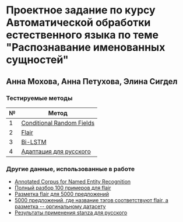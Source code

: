 Проектное задание по курсу Автоматической обработки естественного языка по теме "Распознавание именованных сущностей"
========================
Анна Мохова, Анна Петухова, Элина Сигдел
-------------------------

### Тестируемые методы 
| №  | Метод                      |
| -- | -------------------------- |
| 1  | [Conditional Random Fields](https://github.com/AnnMokhova/nlp_2020/blob/main/final_project/ner_crf.ipynb) |
| 2  | [Flair](https://github.com/AnnMokhova/nlp_2020/blob/main/final_project/ner_flair.ipynb)                     |
| 3  | [Bi-LSTM](https://github.com/AnnMokhova/nlp_2020/blob/main/final_project/bi_lstm_ner.ipynb)                   |
| 4  | [Адаптация для русского](https://github.com/AnnMokhova/nlp_2020/blob/main/final_project/ner_rus.ipynb)    |

### Другие данные, использованные в работе
* [Annotated Corpus for Named Entity Recognition](https://www.kaggle.com/abhinavwalia95/entity-annotated-corpus?select=ner_dataset.csv)
* [Полный разбор 100 примеров для flair](https://drive.google.com/file/d/1FWGY2VqDS7XYBaV2l1JvhKt-EL_YSRrv/view?usp=sharing)
* [Разметка flair для 5000 предложений](https://drive.google.com/file/d/1SuvjTE6vmJi2RGMFTaoV4x0NFwJ_eu6w/view?usp=sharing)
* [5000 предложений, где название тэгов соответствуют flair, а разметка -- оргинальному датасету](https://drive.google.com/file/d/1GX-vMfzXI9mtazTQuN6G0d3MKWKHMsBH/view?usp=sharing)
* [Результаты применения stanza для русского](https://drive.google.com/drive/folders/180vyUsIPTU3s39FI7gIgiNxuJyjYZJE2?usp=sharing)
